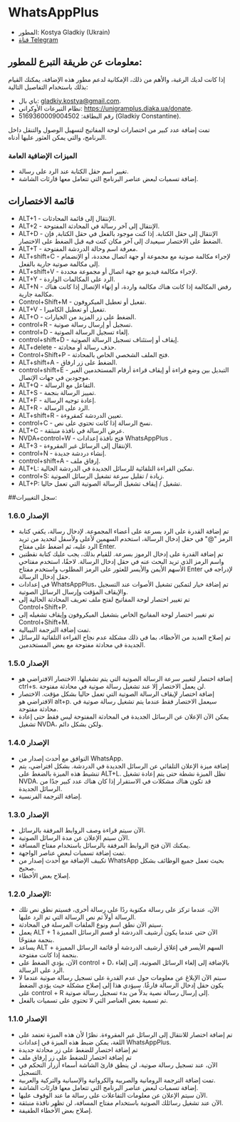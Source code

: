 # WhatsAppPlus

* المطور: Kostya Gladkiy (Ukrain)
* [قناة Telegram ](https://t.me/unigramPlus)

## معلومات عن طريقة التبرع للمطور:

إذا كانت لديك الرغبة، والأهم من ذلك، الإمكانية لدعم مطور هذه الإضافة، يمكنك القيام بذلك باستخدام التفاصيل التالية:

* باي بال: gladkiy.kostya@gmail.com.
* نظام التبرعات الأوكراني: https://unigramplus.diaka.ua/donate.
* رقم البطاقة: 5169360009004502 (Gladkiy Constantine).

تمت إضافة عدد كبير من اختصارات لوحة المفاتيح لتسهيل الوصول والتنقل داخل البرنامج، والتي يمكن العثور عليها أدناه.

### الميزات الإضافية العامة

* تغيير اسم حقل الكتابة عند الرد على رسالة.
* إضافة تسميات لبعض عناصر البرنامج التي تتعامل معها قارئات الشاشة.

## قائمة الاختصارات

* ALT+1 - الإنتقال إلى قائمة المحادثات.
* ALT+2 - الإنتقال إلى آخر رسالة في المحادثة المفتوحة.
* ALT+D - الإنتقال إلى حقل الكتابة. إذا كنت موجود بالفعل في حقل الكتابة, فإن الضغط على الاختصار سيعيدك إلى آخر مكان كنت فيه قبل الضغط على الاختصار.
* ALT+T - معرفة اسم وحالة الدردشة المفتوحة.
* ALT+shift+C - لإجراء مكالمة صوتية مع مجموعة أو جهة اتصال محددة، أو الإنضمام إلى مكالمة صوتية جارية بالفعل.
* ALT+shift+V - لإجراء مكالمة فيديو مع جهة اتصال أو مجموعة محددة.
* ALT+Y - الرد على المكالمات الواردة.
* ALT+N - رفض المكالمة إذا كانت هناك مكالمة واردة، أو إنهاء الإتصال إذا كانت هناك مكالمة جارية.
* Control+Shift+M - تفعيل أو تعطيل  الميكروفون.
* ALT+V - تفعيل أو تعطيل الكاميرا.
* ALT+O - الضغط على زر المزيد من الخيارات.
* control+R - تسجيل أو إرسال رسالة صوتية.
* control+D - إلغاء تسجيل الرسالة الصوتية.
* control+shift+D - إيقاف أو إستئناف تسجيل الرسالة الصوتية.
* ALT+delete - حذف رسالة أو محادثة.
* Control+Shift+P - فتح الملف الشخصي الخاص بالمحادثة.
* ALT+shift+A - الضغط على زر ارفاق.
* control+shift+E - التبديل بين وضع قراءة أو إيقاف قراءة أرقام المستخدمين الغير موجودين في جهات الإتصال.
* ALT+Q - التفاعل مع الرسالة.
* ALT+S - تمييز الرسالة بنجمة.
* ALT+F - إعادة توجيه الرسالة.
* ALT+R - الرد على الرسالة.
* ALT+shift+R - تعيين الدردشة كمقروءة.
* control+C - نسخ الرسالة إذا كانت تحتوي على نص.
* ALT+C - عرض الرسالة في نافذة منبثقة.
* NVDA+control+W - فتح نافذة إعدادات WhatsAppPlus .
* ALT+3 - الإنتقال إلى الرسائل غير المقروءة.
* control+N - إنشاء دردشة جديدة.
* control+shift+A - إرفاق ملف.
* ALT+L: تمكين القراءة التلقائية للرسائل الجديدة في الدردشة الحالية.
* control+S: زيادة / تقليل سرعة تشغيل الرسائل الصوتية.
* ALT+P: تشغيل / إيقاف تشغيل الرسالة الصوتية التي تعمل حاليا.

##سجل التغييرات:

### الإصدار 1.6.0

* تم إضافة القدرة على الرد بسرعة على أعضاء المجموعة. لإدخال رسالة، يكفي كتابة الرمز "@" في حقل إدخال الرسالة، استخدم السهمين لأعلى ولأسفل لتحديد من تريد الرد عليه، ثم اضغط على مفتاح Enter.
* تم إضافة القدرة على إدخال الرموز بسرعة. للقيام بذلك، يجب عليك كتابة نقطتين واسم الرمز الذي تريد البحث عنه في حقل إدخال الرسالة. لاحقًا، استخدم مفتاحي الأسهم الأيمن والأيسر للعثور على الرمز المطلوب واستخدم مفتاح Enter لإدراجه في حقل إدخال الرسالة.
* في إعدادات WhatsAppPlus، تم إضافة خيار لتمكين تشغيل الأصوات عند التسجيل والإيقاف المؤقت وإرسال الرسائل الصوتية.
* تم تغيير اختصار لوحة المفاتيح لفتح ملف تعريف المحادثة الحالية إلى Control+Shift+P.
* تم تغيير اختصار لوحة المفاتيح الخاص بتشغيل الميكروفون وإيقاف تشغيله إلى Control+Shift+M.
* تمت إضافة الترجمة النيبالية.
* تم إصلاح العديد من الأخطاء، بما في ذلك مشكلة عدم نجاح القراءة التلقائية للرسائل الجديدة في محادثة مفتوحة مع بعض المستخدمين.

### الإصدار 1.5.0

* إضافة اختصار لتغيير سرعة الرسالة الصوتية التي يتم تشغيلها. الاختصار الافتراضي هو ctrl+s. لن يعمل الاختصار إلا عند تشغيل رسالة صوتية في محادثة مفتوحة.
* إضافة اختصار لإيقاف الرسالة الصوتية التي تعمل حاليا بشكل مؤقت. الاختصار الافتراضي هو alt+p. سيعمل الاختصار فقط عندما يتم تشغيل رسالة صوتية في محادثة مفتوحة.
* يمكن الآن الإعلان عن الرسائل الجديدة في المحادثة المفتوحة ليس فقط حتى إعادة تشغيل NVDA، ولكن بشكل دائم.

### الإصدار 1.4.0

* التوافق مع أحدث إصدار من WhatsApp.
* إضافة ميزة الإعلان التلقائي عن الرسائل الجديدة في الدردشة. بشكل افتراضي، يتم تنشيط هذه الميزة بالضغط على ALT+L. تظل الميزة نشطة حتى يتم إعادة تشغيل NVDA. قد تكون هناك مشكلات في الاستقرار إذا كان هناك عدد كبير جدًا من الرسائل الجديدة.
* إضافة الترجمة الفرنسية.

### الإصدار 1.3.0

* الآن سيتم  قراءة وصف الروابط المرفقة بالرسائل.
* الآن سيتم الإعلان عن مدة الرسائل الصوتية.
* يمكنك الآن فتح الروابط المرفقة بالرسائل باستخدام مفتاح المسافة.
* تمت إضافة تسميات لبعض عناصر الواجهة.
* تكييف الإضافة مع أحدث إصدار من WhatsApp بحيث تعمل جميع الوظائف بشكل صحيح.
* إصلاح بعض الأخطاء.

### الإصدار 1.2.0:

* الآن، عندما تركز على رسالة مكتوبة ردًا على رسالة أخرى، فسيتم نطق نص تلك الرسالة أولاً ثم نص الرسالة التي تم الرد عليها.
* سيتم الآن نطق اسم ونوع الملفات المرسلة في المحادثة.
* يعمل ALT + 1 الآن حتى عندما يكون أرشيف الدردشة أو قسم الرسائل المميزة بنجمة مفتوحًا.
* يساعد ALT + السهم الأيسر في إغلاق أرشيف الدردشة أو قائمة الرسائل المميزة بنجمة إذا كانت مفتوحة.
* الآن، يؤدي الضغط على control + D، بالإضافة إلى إلغاء الرسائل الصوتية، إلى إلغاء الرد على الرسالة.
* سيتم الآن الإبلاغ عن معلومات حول عدم القدرة على تسجيل رسالة صوتية عندما لا يكون حقل إدخال الرسالة فارغًا. سيؤدي هذا إلى إصلاح مشكلة حيث يؤدي الضغط على control + R إلى إرسال رسالة نصية بدلاً من بدء تسجيل رسالة صوتية.
* تم تسمية بعض العناصر التي لا تحتوي على تسميات بالفعل.


### الإصدار 1.1.0

* تم إضافة اختصار للانتقال إلى الرسائل غير المقروءة. نظرًا لأن هذه الميزة تعتمد على اللغة، يمكن ضبط هذه الميزة في إعدادات WhatsAppPlus.
* تم إضافة اختصار للضغط على زر محادثة جديدة
* تم إضافة اختصار للضغط على زر إرفاق ملف
* الآن، عند تسجيل رسالة صوتية، لن ينطق قارئ الشاشة أسماء أزرار التحكم في التسجيل.
* تمت إضافة الترجمة الرومانية والصربية والكرواتية والإسبانية والتركية والعربية.
* إضافة تسميات لبعض عناصر البرنامج التي تتعامل معها قارئات الشاشة.
* الآن سيتم الإعلان عن معلومات التفاعلات على رسالة ما عند الوقوف عليها.
* الآن عند تشغيل رسائلك الصوتية باستخدام مفتاح المسافة، لن تظهر نافذة منبثقة.
* إصلاح بعض الأخطاء الطفيفة.